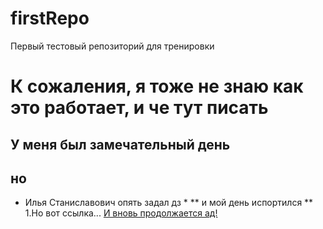 firstRepo
=========

Первый тестовый репозиторий для тренировки
# К сожаления, я тоже не знаю как это работает, и че тут писать
## У меня был замечательный день
## но
* Илья Станиславович опять задал дз *
** и мой день испортился **
1.Но вот ссылка...
[ И вновь продолжается ад! ]( https://www.youtube.com/watch?v=qaOYyaLEYd8 )
